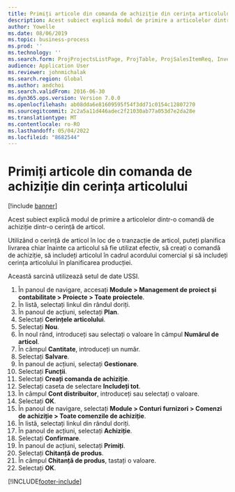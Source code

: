 ```yaml
---
title: Primiți articole din comanda de achiziție din cerința articolului
description: Acest subiect explică modul de primire a articolelor dintr-o comandă de achiziție dintr-o cerință de articol.
author: Yowelle
ms.date: 08/06/2019
ms.topic: business-process
ms.prod: ''
ms.technology: ''
ms.search.form: ProjProjectsListPage, ProjTable, ProjSalesItemReq, InventItemIdLookupSimple, PurchCreateFromSalesOrder, VendAccountItemLookup, PurchTable, PurchEditLines
audience: Application User
ms.reviewer: johnmichalak
ms.search.region: Global
ms.author: andchoi
ms.search.validFrom: 2016-06-30
ms.dyn365.ops.version: Version 7.0.0
ms.openlocfilehash: ab08dda6e81609595f54f3dd71c0154c12807270
ms.sourcegitcommit: 2c2a5a11d446adec2f21030ab77a053d7e2da28e
ms.translationtype: MT
ms.contentlocale: ro-RO
ms.lasthandoff: 05/04/2022
ms.locfileid: "8682544"
---
```

# <a name="receive-items-on-purchase-order-from-item-requirement"></a>Primiți articole din comanda de achiziție din cerința articolului

[!include [banner](../../includes/banner.md)]

Acest subiect explică modul de primire a articolelor dintr-o comandă de achiziție dintr-o cerință de articol.

Utilizând o cerință de articol în loc de o tranzacție de articol, puteți planifica livrarea chiar înainte ca articolul să fie utilizat efectiv, să creați o comandă de achiziție, să includeți articolul în cadrul acordului comercial și să includeți cerința articolului în planificarea producției. 

Această sarcină utilizează setul de date USSI.

1. În panoul de navigare, accesați **Module > Management de proiect și contabilitate > Proiecte > Toate proiectele**.
2. În listă, selectați linkul din rândul doriți.
3. În panoul de acțiuni, selectați **Plan**.
4. Selectați **Cerințele articolului**.
5. Selectați **Nou**.
6. În noul rând, introduceți sau selectați o valoare în câmpul **Numărul de articol**.
7. În câmpul **Cantitate**, introduceți un număr.
8. Selectați **Salvare**.
9. În panoul de acțiuni, selectați **Gestionare**.
10. Selectați **Funcții**.
11. Selectați **Creați comanda de achiziție**.
12. Selectați caseta de selectare **Includeți tot**.
13. În câmpul **Cont distribuitor**, introduceți sau selectați o valoare.
14. Selectați **OK**.
15. În panoul de navigare, selectați **Module > Conturi furnizori > Comenzi de achiziție > Toate comenzile de achiziție**.
16. În listă, selectați linkul din rândul doriți.
17. În panoul de acțiuni, selectați **Achiziție**.
18. Selectați **Confirmare**.
19. În panoul de acțiuni, selectați **Primiți**.
20. Selectați **Chitanță de produs**.
21. În câmpul **Chitanță de produs**, tastați o valoare.
22. Selectați **OK**.



[!INCLUDE[footer-include](../../includes/footer-banner.md)]